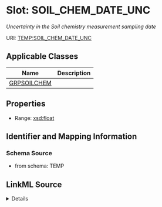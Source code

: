 # Slot: SOIL_CHEM_DATE_UNC
_Uncertainty in the Soil chemistry measurement sampling date_


URI: [TEMP:SOIL_CHEM_DATE_UNC](https://example.org/TEMP/SOIL_CHEM_DATE_UNC)



<!-- no inheritance hierarchy -->




## Applicable Classes

| Name | Description |
| --- | --- |
[GRPSOILCHEM](GRPSOILCHEM.md) | 






## Properties

* Range: [xsd:float](xsd:float)







## Identifier and Mapping Information







### Schema Source


* from schema: TEMP




## LinkML Source

<details>
```yaml
name: SOIL_CHEM_DATE_UNC
description: Uncertainty in the Soil chemistry measurement sampling date
from_schema: TEMP
rank: 1000
alias: SOIL_CHEM_DATE_UNC
domain_of:
- GRP_SOIL_CHEM
range: float
unit:
  symbol: days

```
</details>